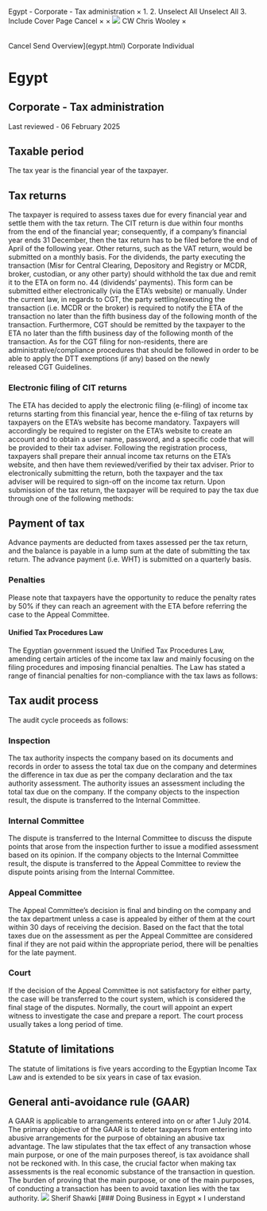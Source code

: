 Egypt - Corporate - Tax administration
×
1.
2.
Unselect All
Unselect All
3.
Include Cover Page
Cancel
×
×
![](-/media/world-wide-tax-summaries/attachments/global---chris-wooley.ashx%3Frev=ac5e5f3223b34096b1afc2a6009c7320&revision=ac5e5f32-23b3-4096-b1af-c2a6009c7320&hash=859B7ADC84DC2CBEC9760E9E6EE7DE6D0A8BFCDF)
CW
Chris Wooley
×
######
Cancel
Send
Overview](egypt.html)
Corporate
Individual
# Egypt
## Corporate - Tax administration
Last reviewed - 06 February 2025
## Taxable period
The tax year is the financial year of the taxpayer.
## Tax returns
The taxpayer is required to assess taxes due for every financial year and settle them with the tax return.
The CIT return is due within four months from the end of the financial year; consequently, if a company’s financial year ends 31 December, then the tax return has to be filed before the end of April of the following year.
Other returns, such as the VAT return, would be submitted on a monthly basis.
For the dividends, the party executing the transaction (Misr for Central Clearing, Depository and Registry or MCDR, broker, custodian, or any other party) should withhold the tax due and remit it to the ETA on form no. 44 (dividends’ payments). This form can be submitted either electronically (via the ETA’s website) or manually.
Under the current law, in regards to CGT, the party settling/executing the transaction (i.e. MCDR or the broker) is required to notify the ETA of the transaction no later than the fifth business day of the following month of the transaction. Furthermore, CGT should be remitted by the taxpayer to the ETA no later than the fifth business day of the following month of the transaction.
As for the CGT filing for non-residents, there are administrative/compliance procedures that should be followed in order to be able to apply the DTT exemptions (if any) based on the newly released CGT Guidelines.
### Electronic filing of CIT returns
The ETA has decided to apply the electronic filing (e-filing) of income tax returns starting from this financial year, hence the e-filing of tax returns by taxpayers on the ETA’s website has become mandatory.
Taxpayers will accordingly be required to register on the ETA’s website to create an account and to obtain a user name, password, and a specific code that will be provided to their tax adviser. Following the registration process, taxpayers shall prepare their annual income tax returns on the ETA’s website, and then have them reviewed/verified by their tax adviser. Prior to electronically submitting the return, both the taxpayer and the tax adviser will be required to sign-off on the income tax return.
Upon submission of the tax return, the taxpayer will be required to pay the tax due through one of the following methods:
## Payment of tax
Advance payments are deducted from taxes assessed per the tax return, and the balance is payable in a lump sum at the date of submitting the tax return.
The advance payment (i.e. WHT) is submitted on a quarterly basis.
### Penalties
Please note that taxpayers have the opportunity to reduce the penalty rates by 50% if they can reach an agreement with the ETA before referring the case to the Appeal Committee.
#### Unified Tax Procedures Law
The Egyptian government issued the Unified Tax Procedures Law, amending certain articles of the income tax law and mainly focusing on the filing procedures and imposing financial penalties.
The Law has stated a range of financial penalties for non-compliance with the tax laws as follows:
## Tax audit process
The audit cycle proceeds as follows:
### Inspection
The tax authority inspects the company based on its documents and records in order to assess the total tax due on the company and determines the difference in tax due as per the company declaration and the tax authority assessment. The authority issues an assessment including the total tax due on the company. If the company objects to the inspection result, the dispute is transferred to the Internal Committee.
### Internal Committee
The dispute is transferred to the Internal Committee to discuss the dispute points that arose from the inspection further to issue a modified assessment based on its opinion. If the company objects to the Internal Committee result, the dispute is transferred to the Appeal Committee to review the dispute points arising from the Internal Committee.
### Appeal Committee
The Appeal Committee’s decision is final and binding on the company and the tax department unless a case is appealed by either of them at the court within 30 days of receiving the decision. Based on the fact that the total taxes due on the assessment as per the Appeal Committee are considered final if they are not paid within the appropriate period, there will be penalties for the late payment.
### Court
If the decision of the Appeal Committee is not satisfactory for either party, the case will be transferred to the court system, which is considered the final stage of the disputes. Normally, the court will appoint an expert witness to investigate the case and prepare a report. The court process usually takes a long period of time.
## Statute of limitations
The statute of limitations is five years according to the Egyptian Income Tax Law and is extended to be six years in case of tax evasion.
## General anti-avoidance rule (GAAR)
A GAAR is applicable to arrangements entered into on or after 1 July 2014. The primary objective of the GAAR is to deter taxpayers from entering into abusive arrangements for the purpose of obtaining an abusive tax advantage. The law stipulates that the tax effect of any transaction whose main purpose, or one of the main purposes thereof, is tax avoidance shall not be reckoned with. In this case, the crucial factor when making tax assessments is the real economic substance of the transaction in question. The burden of proving that the main purpose, or one of the main purposes, of conducting a transaction has been to avoid taxation lies with the tax authority.
![](-/media/world-wide-tax-summaries/egyptsherif-shawkiegypt--sherif-shawkijpg20210215115128240.ashx%3Frev=3c51f301c93a464293c4762df36074f9&revision=3c51f301-c93a-4642-93c4-762df36074f9&hash=7932E486C192382D026150F85A5F9A0FE0126832)
Sherif Shawki
[### Doing Business in Egypt
×
I understand